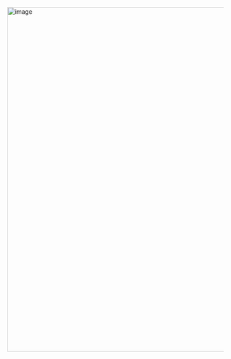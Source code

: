 <img width="800" alt="image" src="https://github.com/user-attachments/assets/ff97b2b3-685c-45e1-878e-c4516823ad6a" />
